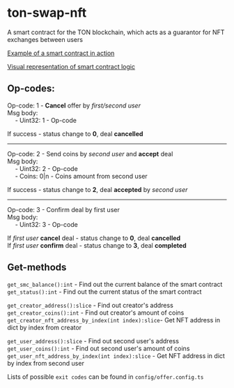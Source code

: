 # ton-swap-nft
A smart contract for the TON blockchain, which acts as a guarantor for NFT exchanges between users

[Example of a smart contract in action](https://testnet.tonviewer.com/kQCYQl4tfbzE3FzBZ0PQXcG2BRKXvcXkIA5HBSdtdAEZtpmW)

[Visual representation of smart contract logic](https://figma.com/board/yHvSyOAmaZj6pahrX5fKDI/NFT-Swapper-idea)

## Op-codes:

Op-code: 1 - **Cancel** offer by *first/second user* \
Msg body: \
&emsp;  - Uint32: 1 - Op-code

If success - status change to **0**, deal **cancelled**

---

Op-code: 2 - Send coins by *second user* and **accept** deal \
Msg body: \
&emsp; - Uint32: 2 - Op-code \
&emsp; - Coins: 0|n - Coins amount from second user

If success - status change to **2**, deal **accepted** by *second user*

---

Op-code: 3 - Confirm deal by first user \
Msg body: \
&emsp; - Uint32: 3 - Op-code

If *first user* **cancel** deal - status change to **0**, deal **cancelled** \
If *first user* **confirm** deal - status change to **3**, deal **completed** 

## Get-methods

`get_smc_balance():int` - Find out the current balance of the smart contract \
`get_status():int` - Find out the current status of the smart contract 

`get_creator_address():slice` - Find out creator's address \
`get_creator_coins():int` - Find out creator's amount of coins \
`get_creator_nft_address_by_index(int index):slice`- Get NFT address in dict by index from creator 

`get_user_address():slice` - Find out second user's address \
`get_user_coins():int` - Find out second user's amount of coins \
`get_user_nft_address_by_index(int index):slice` - Get NFT address in dict by index from second user 

Lists of possible `exit codes` can be found in `config/offer.config.ts`